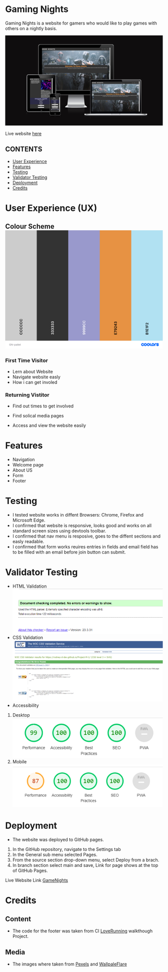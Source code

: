 # Gaming Nights
Gaming Nights is a website for gamers who would like to play games with others on a nightly basis.

![Preview](/documentation/images/Screenshot-Am-I-Responsive.png)

Live website [here](https://rodney-d-dev.github.io/Project-M-1/)

## CONTENTS
* [User Experience](#user-experience-ux)
* [Features](#features)
* [Testing](#testing)
* [Validator Testing](#validator-testing)
* [Deployment ](#deployment)
* [Credits](#credits)

# User Experience (UX)

## Colour Scheme ![Colors](/documentation/images/GN-pallet.png)

### First Time Visitor

* Lern about Website
* Navigate website easly
* How i can get involed

### Returning Vistitor

* Find out times to get involved

* Find solical media pages

* Access and view the website easily

# Features
* Navigation 
* Welcome page
* About US
* Form 
* Footer

# Testing
* I tested website works in diffent Browsers: Chrome, Firefox and Microsoft Edge.
* I confirmed that website is responsive, looks good and works on all standard screen sizes using devtools toolbar.
* I confirmed that nav menu is resposive, goes to the diffent sections and easly readable.
* I confirmed that form works reuires entries in fields and email field has to be filled with an email before join button can submit. 


# Validator Testing
* HTML Validation ![Here](/documentation/images/htmlchecker.png)
* CSS Validation ![Here](/documentation/images/CSSval.png)
* Accessibility 
1. Desktop ![Here](/documentation/images/LighthouseDesktop.png)
2. Mobile ![Here](/documentation/images/Lighthousemobile.png)

# Deployment

* The website was deployed to GitHub pages.
1. In the GitHub repository, navigate to the Settings tab
2. In the General sub menu selected Pages.
3. From the source section drop-down menu, select Deploy from a brach.
4. In branch section select main and save, Link for page shows at the top of GitHub Pages. 

Live Website Link [GameNights](https://rodney-d-dev.github.io/Project-M-1/)

# Credits

## Content
* The code for the footer was taken from CI [LoveRunning](https://github.com/Rodney-D-Dev/Love-Running) walkthough Project.
## Media
* The images where taken from [Pexels](https://www.pexels.com/) and [WallpaleFlare](https://www.wallpaperflare.com/)
